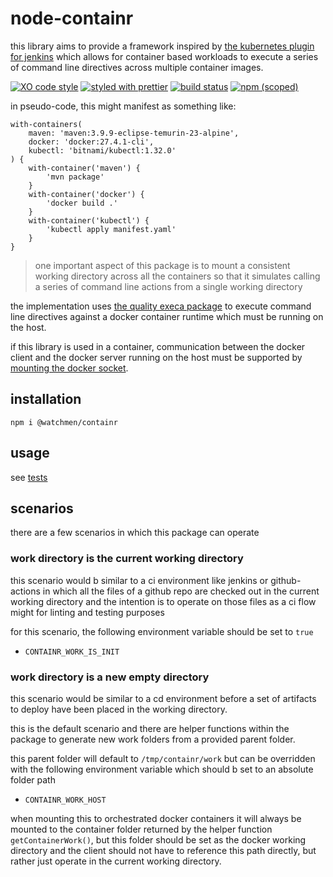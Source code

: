 # node-containr

this library aims to provide a framework inspired by [the kubernetes plugin for jenkins](https://plugins.jenkins.io/kubernetes/) which allows for container based workloads to execute a series of command line directives across multiple container images.

[![XO code style](https://img.shields.io/badge/code_style-XO-5ed9c7.svg)](https://github.com/sindresorhus/xo)
[![styled with prettier](https://img.shields.io/badge/styled_with-prettier-ff69b4.svg)](https://github.com/prettier/prettier)
[![build status](https://github.com/the-watchmen/node-containr/actions/workflows/release.yaml/badge.svg)](https://github.com/the-watchmen/node-containr/actions)
[![npm (scoped)](https://img.shields.io/npm/v/@watchmen/containr.svg)](https://www.npmjs.com/package/@watchmen/containr)

in pseudo-code, this might manifest as something like:

```
with-containers(
    maven: 'maven:3.9.9-eclipse-temurin-23-alpine',
    docker: 'docker:27.4.1-cli',
    kubectl: 'bitnami/kubectl:1.32.0'
) {
    with-container('maven') {
        'mvn package'
    }
    with-container('docker') {
        'docker build .'
    }
    with-container('kubectl') {
        'kubectl apply manifest.yaml'
    }
}
```

> one important aspect of this package is to mount a consistent working directory across all the
> containers so that it simulates calling a series of command line actions from a single working directory

the implementation uses [the quality execa package](https://github.com/sindresorhus/execa/blob/main/readme.md) to execute command line directives against a docker container runtime which must be running on the host.

if this library is used in a container, communication between the docker client and the docker server running on the host must be supported by [mounting the docker socket](https://stackoverflow.com/questions/63201603/what-is-the-result-of-mounting-var-run-docker-sock-in-a-docker-in-docker-scen).

## installation

```
npm i @watchmen/containr
```

## usage

see [tests](./test)

## scenarios

there are a few scenarios in which this package can operate

### work directory is the current working directory

this scenario would b similar to a ci environment like jenkins or github-actions
in which all the files of a github repo are checked out in the current working directory
and the intention is to operate on those files as a ci flow might for linting and testing purposes

for this scenario, the following environment variable should be set to `true`

- `CONTAINR_WORK_IS_INIT`

### work directory is a new empty directory

this scenario would be similar to a cd environment before a set of artifacts to deploy have been
placed in the working directory.

this is the default scenario and there are helper functions within the package to generate new
work folders from a provided parent folder.

this parent folder will default to `/tmp/containr/work` but can be overridden with the following environment variable which should b set to an absolute folder path

- `CONTAINR_WORK_HOST`

when mounting this to orchestrated docker containers it will always be mounted to the container folder returned by the helper function `getContainerWork()`, but this folder should be set as the docker working directory and the client should not have to reference this path directly, but rather just operate in the current working directory.

